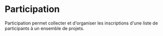 # Participation
 
Participation permet collecter et d'organiser les inscriptions d'une liste de participants à un ensemble de projets.


